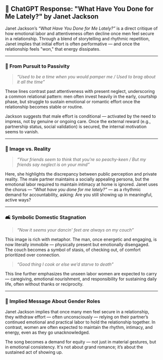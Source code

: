## 💬 ChatGPT Response: "What Have You Done for Me Lately?" by Janet Jackson

Janet Jackson’s *“What Have You Done for Me Lately?”* is a direct critique of how emotional labor and attentiveness often decline once men feel secure in a relationship. Through a blend of storytelling and rhythmic repetition, Janet implies that initial effort is often performative — and once the relationship feels "won," that energy dissipates.

---

### 🔄 From Pursuit to Passivity

> *“Used to be a time when you would pamper me / Used to brag about it all the time”*

These lines contrast past attentiveness with present neglect, underscoring a common relational pattern: men often invest heavily in the early, courtship phase, but struggle to sustain emotional or romantic effort once the relationship becomes stable or routine.

Jackson suggests that male effort is conditional — activated by the need to impress, not by genuine or ongoing care. Once the external reward (e.g., partnership status, social validation) is secured, the internal motivation seems to vanish.

---

### 👀 Image vs. Reality

> *“Your friends seem to think that you're so peachy-keen / But my friends say neglect is on your mind”*

Here, she highlights the discrepancy between public perception and private reality. The male partner maintains a socially appealing persona, but the emotional labor required to maintain intimacy at home is ignored. Janet uses the chorus — *“What have you done for me lately?”* — as a rhythmic demand for accountability, asking: Are you still showing up in meaningful, active ways?

---

### 🛋️ Symbolic Domestic Stagnation

> *“Now it seems your dancin' feet are always on my couch”*

This image is rich with metaphor. The man, once energetic and engaging, is now literally immobile — physically present but emotionally disengaged. The couch becomes a symbol of stasis, of checking out, of comfort prioritized over connection.

> *“Good thing I cook or else we’d starve to death”*

This line further emphasizes the unseen labor women are expected to carry — caregiving, emotional nourishment, and responsibility for sustaining daily life, often without thanks or reciprocity.

---

### 🎯 Implied Message About Gender Roles

Janet Jackson implies that once many men feel secure in a relationship, they withdraw effort — often unconsciously — relying on their partner’s continued emotional and practical labor to hold the relationship together. In contrast, women are often expected to maintain the rhythm, intimacy, and energy, even as they go unacknowledged.

The song becomes a demand for equity — not just in material gestures, but in emotional consistency. It's not about grand romance; it’s about the sustained act of showing up.
